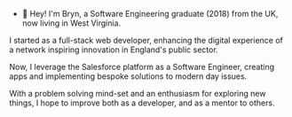 - 👋 Hey! I'm Bryn, a Software Engineering graduate (2018) from the UK, now living in West Virginia.

I started as a full-stack web developer, enhancing the digital experience of a network inspiring innovation in England's public sector.

Now, I leverage the Salesforce platform as a Software Engineer, creating apps and implementing bespoke solutions to modern day issues.

With a problem solving mind-set and an enthusiasm for exploring new things, I hope to improve both as a developer, and as a mentor to others. 
